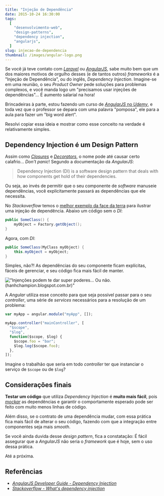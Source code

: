 ```yaml
---
title: "Injeção de Dependência"
date: 2015-10-24 16:30:00
tags:
  [
    "desenvolvimento-web",
    "design-patterns",
    "dependency injection",
    "angularjs",
  ]
slug: injecao-de-dependencia
thumbnail: /images/angular-logo.png
---
```


Se você já teve contato com [_Laravel_](http://laravel.com/ "PHP framework for web artisans")
ou [_AngularJS_](https://angularjs.org/ "HTML enhanced for web apps"), sabe muito bem que
um dos maiores motivos de orgulho desses (e de tantos outros) _frameworks_
é a "Injeção de Dependência", ou do inglês, _Dependency Injection_.
Imagine-se em uma reunião, o seu _Product Owner_ pede soluções para problemas
complexos, e você manda logo um "precisamos usar injeções de dependências"...
É aumento salarial na hora!

Brincadeiras à parte, estou fazendo um curso de
[_AngularJS_ no _Udemy_](https://www.udemy.com/learn-angularjs/ "Aprenda AngularJS"),
e toda vez que o professor se depara com uma palavra "pomposa", ele para a
aula para fazer um "big word alert".

Resolvi copiar essa ideia e mostrar como esse conceito na verdade é relativamente simples.

## Dependency Injection é um Design Pattern

Assim como [_Closures_](/2011/05/29/afinal-o-que-sao-closures.html "Leia mais sobre Closures")
e [_Decorators_](/2011/08/02/decorators-em-python.html "Leia mais sobre Decorators"),
o nome pode até causar certo calafrio... _Don't panic_! Segundo a documentação da _AngularJS_:

> Dependency Injection (DI) is a software design pattern that deals with how components
> get hold of their dependencies.

Ou seja, ao invés de permitir que o seu componente de _software_ manuseie dependências,
você explicitamente passará as dependências que ele necessita.

No _Stackoverflow_ temos o
[melhor exemplo da face da terra](http://stackoverflow.com/questions/130794/what-is-dependency-injection "What's dependency injection?")
para ilustrar uma injeção de dependência. Abaixo um código sem o _DI_:

```java
public SomeClass() {
    myObject = Factory.getObject();
}
```

Agora, com _DI_:

```java
public SomeClass(MyClass myObject) {
    this.myObject = myObject;
}
```

Simples, não?! As dependências do seu componente ficam explícitas, fáceis de gerenciar, e
seu código fica mais fácil de manter.

!["Injenções podem te dar super poderes... Ou não. (hanhchampion.blogspot.com.br)"](/images/dependency-injection-hulk.jpg "Injenções podem te dar super poderes... Ou não. (hanhchampion.blogspot.com.br)")

A _Angular_ utiliza esse conceito para que seja possível passar para o seu _controller_,
uma série de _services_ necessários para a resolução de um problema:

```javascript
var myApp = angular.module("myApp", []);

myApp.controller("mainController", [
  "$scope",
  "$log",
  function($scope, $log) {
    $scope.foo = "bar";
    $log.log($scope.foo);
  },
]);
```

Imagine o trabalhão que seria em todo _controller_ ter que instanciar o
serviço de `$scope` ou de `$log`?

## Considerações finais

**Testar um código** que utiliza _Dependency Injection_ é **muito mais fácil**, pois
[_mockar_](/2015/06/29/os-testes-e-os-dubles-parte-2.html "Os testes e os dublês - Parte 2")
as dependências e garantir o comportamente esperado pode ser feito com muito menos linhas de código.

Além disso, se o contrato de uma dependência mudar, com essa prática fica mais fácil de
alterar o seu código, fazendo com que a integração entre componentes seja mais _smooth_.

Se você ainda duvida desse _design pattern_, fica a constatação: É fácil
assegurar que a _AngularJS_ não seria o _framework_ que é hoje, sem o uso dessa prática.

Até a próxima.

## Referências

- _[AngularJS Developer Guide - Dependency Injection](https://docs.angularjs.org/guide/di "Leia mais na documentação da Angular")_
- _[Stackoverflow - What's dependency injection](http://stackoverflow.com/questions/130794/what-is-dependency-injection "Leia mais no Stackoverflow")_
